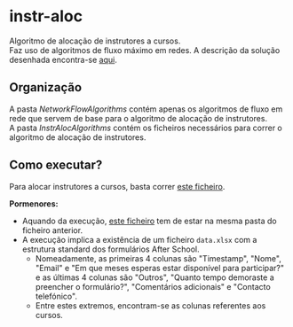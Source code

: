 # instr-aloc
Algoritmo de alocação de instrutores a cursos. \
Faz uso de algoritmos de fluxo máximo em redes.
A descrição da solução desenhada encontra-se [aqui](https://www.overleaf.com/read/cmsnhdyrpbrg).

## Organização
A pasta *NetworkFlowAlgorithms* contém apenas os algoritmos de fluxo em rede que servem de base para o algoritmo de alocação de instrutores. \
A pasta *InstrAlocAlgorithms* contém os ficheiros necessários para correr o algoritmo de alocação de instrutores. 

## Como executar?

Para alocar instrutores a cursos, basta correr [este ficheiro](https://github.com/Joao03Guilherme/instr-aloc/blob/master/InstrAlocAlgorithms/instr_aloc_flow.py).

**Pormenores:** 

* Aquando da execução, [este ficheiro](https://github.com/Joao03Guilherme/instr-aloc/blob/master/InstrAlocAlgorithms/NetworkFlow.py) tem de estar na mesma pasta do ficheiro anterior.
* A execução implica a existência de um ficheiro `data.xlsx` com a estrutura standard dos formulários After School. 
  * Nomeadamente, as primeiras 4 colunas são "Timestamp", "Nome", "Email" e "Em que meses esperas estar disponível para participar?" e as últimas 4 colunas são "Outros", "Quanto tempo demoraste a preencher o formulário?", "Comentários adicionais" e "Contacto telefónico". 
  * Entre estes extremos, encontram-se as colunas referentes aos cursos.